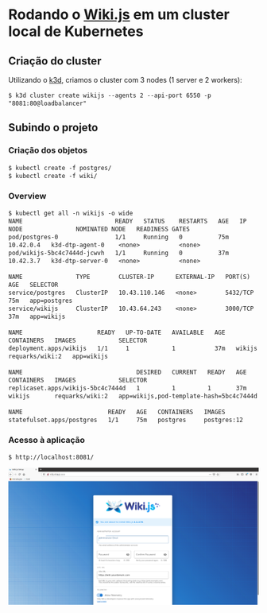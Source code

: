 # Rodando o [Wiki.js](https://github.com/Requarks/wiki) em um cluster local de Kubernetes

## Criação do cluster

Utilizando o [k3d](https://github.com/rancher/k3d), criamos o cluster com 3 nodes (1 server e 2 workers):

```
$ k3d cluster create wikijs --agents 2 --api-port 6550 -p "8081:80@loadbalancer"
```

## Subindo o projeto

### Criação dos objetos
```
$ kubectl create -f postgres/
$ kubectl create -f wiki/
```

### Overview
```
$ kubectl get all -n wikijs -o wide
NAME                          READY   STATUS    RESTARTS   AGE   IP          NODE               NOMINATED NODE   READINESS GATES
pod/postgres-0                1/1     Running   0          75m   10.42.0.4   k3d-dtp-agent-0    <none>           <none>
pod/wikijs-5bc4c7444d-jcwvh   1/1     Running   0          37m   10.42.3.7   k3d-dtp-server-0   <none>           <none>

NAME               TYPE        CLUSTER-IP      EXTERNAL-IP   PORT(S)    AGE   SELECTOR
service/postgres   ClusterIP   10.43.110.146   <none>        5432/TCP   75m   app=postgres
service/wikijs     ClusterIP   10.43.64.243    <none>        3000/TCP   37m   app=wikijs

NAME                     READY   UP-TO-DATE   AVAILABLE   AGE   CONTAINERS   IMAGES            SELECTOR
deployment.apps/wikijs   1/1     1            1           37m   wikijs       requarks/wiki:2   app=wikijs

NAME                                DESIRED   CURRENT   READY   AGE   CONTAINERS   IMAGES            SELECTOR
replicaset.apps/wikijs-5bc4c7444d   1         1         1       37m   wikijs       requarks/wiki:2   app=wikijs,pod-template-hash=5bc4c7444d

NAME                        READY   AGE   CONTAINERS   IMAGES
statefulset.apps/postgres   1/1     75m   postgres     postgres:12
```
### Acesso à aplicação

```
$ http://localhost:8081/
```

![Captura](https://github.com/willian-as/wikiJS/blob/main/images/Captura%20de%20tela%20de%202020-11-01%2019-30-50.png)
